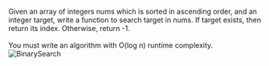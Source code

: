 Given an array of integers nums which is sorted in ascending order, and an integer target, write a function to search target in nums. If target exists, then return its index. Otherwise, return -1.
<br /><br />
You must write an algorithm with O(log n) runtime complexity.
![BinarySearch](https://github.com/radixon/UnitTest/assets/59415488/1b1d254d-42c8-45ea-8bba-a3bb03f39f93)
